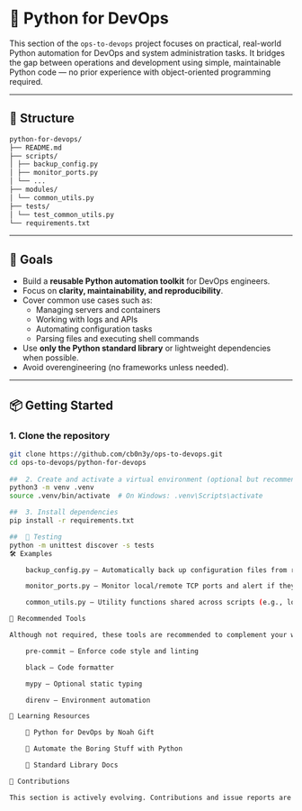 
# 🐍 Python for DevOps

This section of the `ops-to-devops` project focuses on practical, real-world Python automation for DevOps and system administration tasks. It bridges the gap between operations and development using simple, maintainable Python code — no prior experience with object-oriented programming required.

---

## 📁 Structure

```bash
python-for-devops/
├── README.md
├── scripts/
│ ├── backup_config.py
│ ├── monitor_ports.py
│ └── ...
├── modules/
│ └── common_utils.py
├── tests/
│ └── test_common_utils.py
└── requirements.txt
```

---

## 🚀 Goals

- Build a **reusable Python automation toolkit** for DevOps engineers.
- Focus on **clarity, maintainability, and reproducibility**.
- Cover common use cases such as:
  - Managing servers and containers
  - Working with logs and APIs
  - Automating configuration tasks
  - Parsing files and executing shell commands
- Use **only the Python standard library** or lightweight dependencies when possible.
- Avoid overengineering (no frameworks unless needed).

---

## 📦 Getting Started

### 1. Clone the repository

```bash
git clone https://github.com/cb0n3y/ops-to-devops.git
cd ops-to-devops/python-for-devops
  
##  2. Create and activate a virtual environment (optional but recommended)
python3 -m venv .venv
source .venv/bin/activate  # On Windows: .venv\Scripts\activate

##  3. Install dependencies
pip install -r requirements.txt

##  🧪 Testing
python -m unittest discover -s tests
🛠 Examples

    backup_config.py – Automatically back up configuration files from remote hosts.

    monitor_ports.py – Monitor local/remote TCP ports and alert if they go down.

    common_utils.py – Utility functions shared across scripts (e.g., logging, file handling).

🧰 Recommended Tools

Although not required, these tools are recommended to complement your workflow:

    pre-commit – Enforce code style and linting

    black – Code formatter

    mypy – Optional static typing

    direnv – Environment automation

📖 Learning Resources

    📘 Python for DevOps by Noah Gift

    📘 Automate the Boring Stuff with Python

    📘 Standard Library Docs

🤝 Contributions

This section is actively evolving. Contributions and issue reports are welcome — especially ideas for new scripts or improvements to existing ones.
